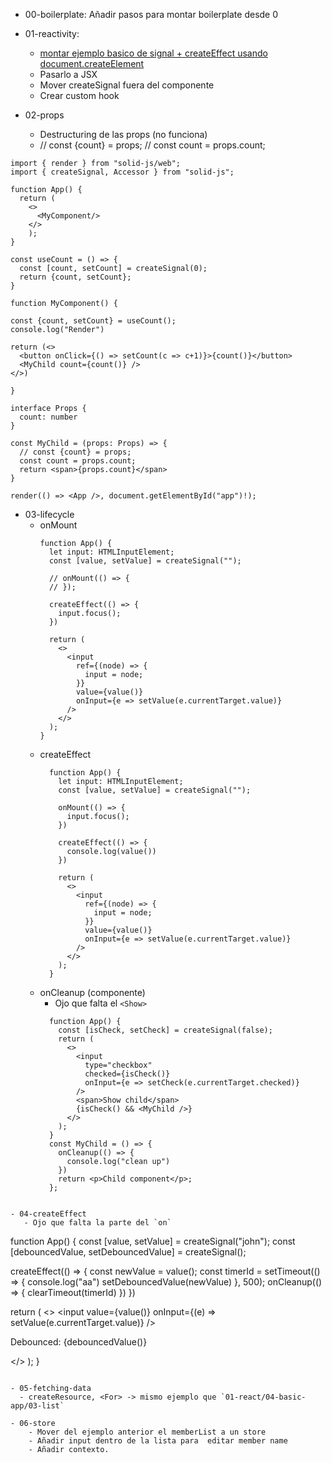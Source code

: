 - 00-boilerplate: Añadir pasos para montar boilerplate desde 0
- 01-reactivity:
    - [montar ejemplo basico de signal + createEffect usando document.createElement](https://dev.to/this-is-learning/react-vs-signals-10-years-later-3k71)
    - Pasarlo a JSX
    - Mover createSignal fuera del componente
    - Crear custom hook

- 02-props
    - Destructuring de las props (no funciona) 
    - // const {count} = props;
      // const count = props.count;

```
import { render } from "solid-js/web";
import { createSignal, Accessor } from "solid-js";

function App() {
  return (
    <>
      <MyComponent/>
    </>
    );
}

const useCount = () => {
  const [count, setCount] = createSignal(0);
  return {count, setCount};
}

function MyComponent() {

const {count, setCount} = useCount();
console.log("Render")

return (<>
  <button onClick={() => setCount(c => c+1)}>{count()}</button>
  <MyChild count={count()} />
</>)

}

interface Props {
  count: number
}

const MyChild = (props: Props) => {
  // const {count} = props;
  const count = props.count;
  return <span>{props.count}</span>
}

render(() => <App />, document.getElementById("app")!);

```

- 03-lifecycle
  - onMount
      ```
      function App() {
        let input: HTMLInputElement;
        const [value, setValue] = createSignal("");

        // onMount(() => {
        // });

        createEffect(() => {
          input.focus();
        })

        return (
          <>
            <input
              ref={(node) => {
                input = node;
              }}
              value={value()}
              onInput={e => setValue(e.currentTarget.value)}
            />
          </>
        );
      }
      ```
  - createEffect
      ```
        function App() {
          let input: HTMLInputElement;
          const [value, setValue] = createSignal("");

          onMount(() => {
            input.focus();
          })

          createEffect(() => {
            console.log(value())
          })

          return (
            <>
              <input
                ref={(node) => {
                  input = node;
                }}
                value={value()}
                onInput={e => setValue(e.currentTarget.value)}
              />
            </>
          );
        }
      ```
  - onCleanup (componente) 
    - Ojo que falta el `<Show>`
    ```
      function App() {
        const [isCheck, setCheck] = createSignal(false);
        return (
          <>
            <input
              type="checkbox"
              checked={isCheck()}
              onInput={e => setCheck(e.currentTarget.checked)}
            />
            <span>Show child</span>
            {isCheck() && <MyChild />}
          </>
        );
      }
      const MyChild = () => {
        onCleanup(() => {
          console.log("clean up")
        })
        return <p>Child component</p>;
      };
```

- 04-createEffect
   - Ojo que falta la parte del `on`
```
function App() {
  const [value, setValue] = createSignal("john");
  const [debouncedValue, setDebouncedValue] = createSignal();

createEffect(() => {
  const newValue = value();
  const timerId = setTimeout(() => {
    console.log("aa")
    setDebouncedValue(newValue)
  }, 500);
  onCleanup(() => {
    clearTimeout(timerId)
  })
})
  
  return (
    <>
    <input value={value()} onInput={(e) => setValue(e.currentTarget.value)} />
    <p>Debounced: {debouncedValue()}</p>
    </>
    );
}
```

- 05-fetching-data
  - createResource, <For> -> mismo ejemplo que `01-react/04-basic-app/03-list`

- 06-store
    - Mover del ejemplo anterior el memberList a un store
    - Añadir input dentro de la lista para  editar member name
    - Añadir contexto.
